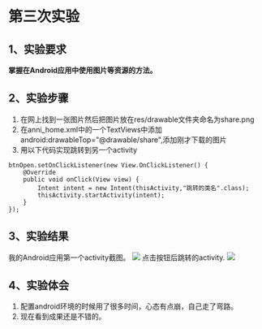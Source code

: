 # 第三次实验

## 1、实验要求  

**掌握在Android应用中使用图片等资源的方法。**  
## 2、实验步骤 

1. 在网上找到一张图片然后把图片放在res/drawable文件夹命名为share.png  
2. 在anni_home.xml中的一个TextViews中添加android:drawableTop="@drawable/share",添加刚才下载的图片  
3. 用以下代码实现跳转到另一个activity  
```
btnOpen.setOnClickListener(new View.OnClickListener() {
    @Override
    public void onClick(View view) {
        Intent intent = new Intent(thisActivity,"跳转的类名".class);
        thisActivity.startActivity(intent);
    }
});
```


## 3、实验结果 
我的Android应用第一个activity截图。
![](https://github.com/YoMiao/android-labs-2018/blob/master/com1614080901130/screen/report3_screen01.png)
点击按钮后跳转的activity.
![](https://github.com/YoMiao/android-labs-2018/blob/master/com1614080901130/screen/report3_screen02.png)
## 4、实验体会 
1. 配置android环境的时候用了很多时间，心态有点崩，自己走了弯路。 
2. 现在看到成果还是不错的。
